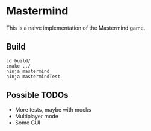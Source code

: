 # Mastermind

This is a naive implementation of the Mastermind game.

## Build


```
cd build/
cmake ../
ninja mastermind
ninja mastermindTest
```

## Possible TODOs
- More tests, maybe with mocks
- Multiplayer mode
- Some GUI